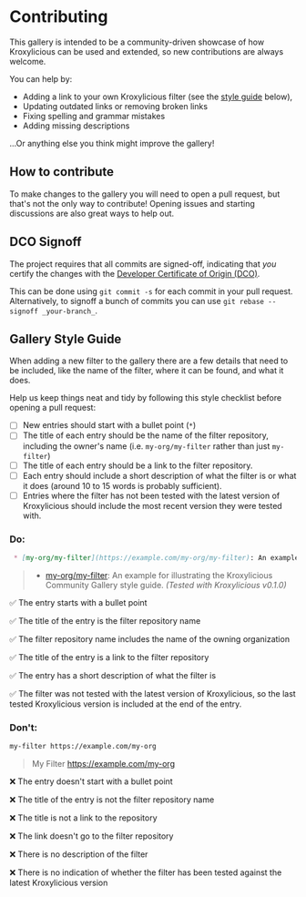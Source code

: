 # Contributing

This gallery is intended to be a community-driven showcase of how Kroxylicious can be used and extended, so new contributions are always welcome.

You can help by:

 * Adding a link to your own Kroxylicious filter (see the [style guide](#style-guide) below),
 * Updating outdated links or removing broken links
 * Fixing spelling and grammar mistakes
 * Adding missing descriptions

...Or anything else you think might improve the gallery!

## How to contribute

To make changes to the gallery you will need to open a pull request, but that's not the only way to contribute! Opening issues and starting discussions are also great ways to help out.

## DCO Signoff

The project requires that all commits are signed-off, indicating that _you_ certify the changes with the [Developer Certificate of Origin (DCO)](./DCO.txt).

This can be done using `git commit -s` for each commit
in your pull request. Alternatively, to signoff a bunch of commits you can use `git rebase --signoff _your-branch_`.


## Gallery Style Guide

When adding a new filter to the gallery there are a few details that need to be included, like the name of the filter, where it can be found, and what it does.

Help us keep things neat and tidy by following this style checklist before opening a pull request:

- [ ] New entries should start with a bullet point (`*`)
- [ ] The title of each entry should be the name of the filter repository, including the owner's name (i.e. `my-org/my-filter` rather than just `my-filter`)
- [ ] The title of each entry should be a link to the filter repository.
- [ ] Each entry should include a short description of what the filter is or what it does (around 10 to 15 words is probably sufficient).
- [ ] Entries where the filter has not been tested with the latest version of Kroxylicious should include the most recent version they were tested with.

### Do:

```markdown
 * [my-org/my-filter](https://example.com/my-org/my-filter): An example for illustrating the Kroxylicious Community Gallery style guide. *(Last tested on Kroxylicious v0.1.0)*
```

> * [my-org/my-filter](https://example.com/my-org/my-filter): An example for illustrating the Kroxylicious Community Gallery style guide. *(Tested with Kroxylicious v0.1.0)*

:white_check_mark: The entry starts with a bullet point

:white_check_mark: The title of the entry is the filter repository name

:white_check_mark: The filter repository name includes the name of the owning organization

:white_check_mark: The title of the entry is a link to the filter repository

:white_check_mark: The entry has a short description of what the filter is

:white_check_mark: The filter was not tested with the latest version of Kroxylicious, so the last tested Kroxylicious version is included at the end of the entry.

### Don't:

```markdown
my-filter https://example.com/my-org
```

> My Filter https://example.com/my-org

:x: The entry doesn't start with a bullet point

:x: The title of the entry is not the filter repository name

:x: The title is not a link to the repository

:x: The link doesn't go to the filter repository

:x: There is no description of the filter

:x: There is no indication of whether the filter has been tested against the latest Kroxylicious version
